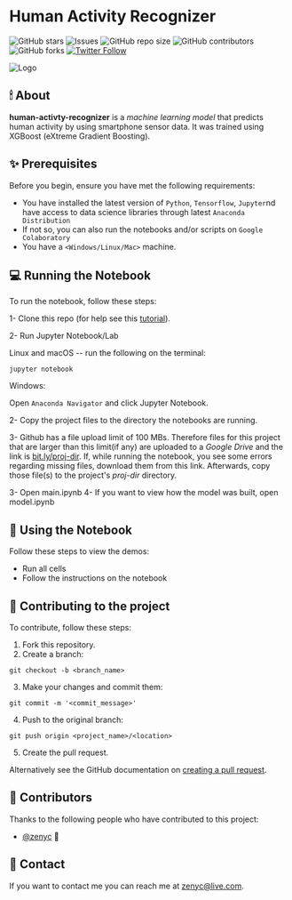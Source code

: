 # Human Activity Recognizer

<!--- These are examples. See https://shields.io for others or to customize this set of shields. You might want to include dependencies, project status and licence info here --->
![GitHub stars](https://img.shields.io/github/stars/zenyc/human-activty-recognizer?style=social)
![Issues](https://img.shields.io/github/issues/zenyc/human-activty-recognizer)
![GitHub repo size](https://img.shields.io/github/repo-size/zenyc/human-activty-recognizer)
![GitHub contributors](https://img.shields.io/github/contributors/zenyc/human-activty-recognizer)
![GitHub forks](https://img.shields.io/github/forks/zenyc/human-activty-recognizer?style=social)
[![Twitter Follow](https://img.shields.io/twitter/follow/dialhaseeb?style=social)](www.twitter.com/dialhaseeb)

![Logo](https://github.com/zenyc/zenyc/blob/master/logo-small.png)

## 🕯 About
**human-activty-recognizer** is a *machine learning model* that predicts human activity by using smartphone sensor data. It was trained using XGBoost (eXtreme Gradient Boosting).

<!--- Additional line of information text about what the project does. Your introduction should be around 2 or 3 sentences. Don't go overboard, people won't read it.--->

## ✨ Prerequisites

Before you begin, ensure you have met the following requirements:
<!--- These are just example requirements. Add, duplicate or remove as required --->
* You have installed the latest version of `Python`, `Tensorflow`, `Jupyter`nd have access to data science libraries through latest `Anaconda Distribution`
* If not so, you can also run the notebooks and/or scripts on `Google Colaboratory`
* You have a `<Windows/Linux/Mac>` machine. 


## 💻 Running the Notebook


To run the notebook, follow these steps:

1- Clone this repo (for help see this [tutorial](https://help.github.com/articles/cloning-a-repository/)).

2- Run Jupyter Notebook/Lab

Linux and macOS -- run the following on the terminal:
```
jupyter notebook
```

Windows:

Open `Anaconda Navigator` and click Jupyter Notebook.

2- Copy the project files to the directory the notebooks are running.

3- Github has a file upload limit of 100 MBs. Therefore files for this project that are larger than this limit(if any) are uploaded to a *Google Drive* and the link is [bit.ly/proj-dir](www.bit.ly/proj-dir). If, while running the notebook, you see some errors regarding missing files, download them from this link. Afterwards, copy those file(s) to the project's *proj-dir* directory.

3- Open main.ipynb
4- If you want to view how the model was built, open model.ipynb

## 📓 Using the Notebook

Follow these steps to view the demos:

* Run all cells
* Follow the instructions on the notebook

<!--- Add run commands and examples you think users will find useful. Provide an options reference for bonus points! -->

## 🙌 Contributing to the project
<!--- If your README is long or you have some specific process or steps you want contributors to follow, consider creating a separate CONTRIBUTING.md file--->
To contribute, follow these steps:

1. Fork this repository.
2. Create a branch: 

```
git checkout -b <branch_name>
```

3. Make your changes and commit them: 
```
git commit -m '<commit_message>'
```
4. Push to the original branch: 
```
git push origin <project_name>/<location>
```
5. Create the pull request.

Alternatively see the GitHub documentation on [creating a pull request](https://help.github.com/en/github/collaborating-with-issues-and-pull-requests/creating-a-pull-request).

## 💖 Contributors

Thanks to the following people who have contributed to this project:

* [@zenyc](https://github.com/zenyc) 📖

<!--- You might want to consider using something like the [All Contributors](https://github.com/all-contributors/all-contributors) specification and its [emoji key](https://allcontributors.org/docs/en/emoji-key). --->

## 👀 Contact

If you want to contact me you can reach me at <zenyc@live.com>.

